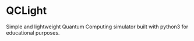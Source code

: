 # QCLight

Simple and lightweight Quantum Computing simulator built with python3 for educational purposes.
